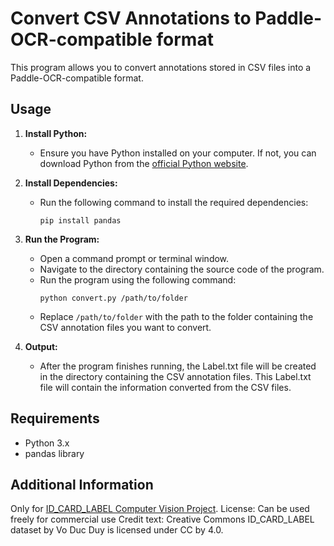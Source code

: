 # Convert CSV Annotations to Paddle-OCR-compatible format

This program allows you to convert annotations stored in CSV files into a Paddle-OCR-compatible format.

## Usage

1. **Install Python:** 
    - Ensure you have Python installed on your computer. If not, you can download Python from the [official Python website](https://www.python.org/downloads/).

2. **Install Dependencies:**
    - Run the following command to install the required dependencies:
        ```
        pip install pandas
        ```

3. **Run the Program:**
    - Open a command prompt or terminal window.
    - Navigate to the directory containing the source code of the program.
    - Run the program using the following command:
        ```
        python convert.py /path/to/folder
        ```
    - Replace `/path/to/folder` with the path to the folder containing the CSV annotation files you want to convert.

4. **Output:**
    - After the program finishes running, the Label.txt file will be created in the directory containing the CSV annotation files. This Label.txt file will contain the information converted from the CSV files.

## Requirements

- Python 3.x
- pandas library

## Additional Information

Only for [ID_CARD_LABEL Computer Vision Project](https://universe.roboflow.com/vo-duc-duy/id_card_label).
License:
Can be used freely for commercial use
Credit text: Creative Commons ID_CARD_LABEL dataset by Vo Duc Duy is licensed under CC by 4.0.


